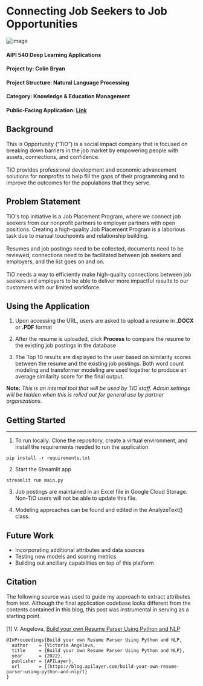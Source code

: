 # Connecting Job Seekers to Job Opportunities
 ![image](https://storage.googleapis.com/tio-job-connections-static-images/TiO%20Logo.png)

#### AIPI 540 Deep Learning Applications
#### Project by: Colin Bryan
#### Project Structure: Natural Language Processing
#### Category: Knowledge & Education Management
#### Public-Facing Application: [Link](https://colin-bryan-tio-job-connections-app-mkw11p.streamlitapp.com/)

## Background
This is Opportunity (“TiO”) is a social impact company that is focused on breaking down barriers in the job market by empowering people with assets, connections, and confidence.
<br>
<br>
TiO provides professional development and economic advancement solutions for nonprofits to help fill the gaps of their programming and to improve the outcomes for the populations that they serve.

## Problem Statement
TiO's top initiative is a Job Placement Program, where we connect job seekers from our nonprofit partners to employer partners with open positions. Creating a high-quality Job Placement Program is a laborious task due to manual touchpoints and relationship building. 
<br>
<br>
Resumes and job postings need to be collected, documents need to be reviewed, connections need to be facilitated between job seekers and employers, and the list goes on and on.
<br>
<br>
TiO needs a way to efficiently make high-quality connections between job seekers and employers to be able to deliver more impactful results to our customers with our limited workforce. 

## Using the Application
1. Upon accessing the URL, users are asked to upload a resume in **.DOCX** or **.PDF** format

2. After the resume is uploaded, click **Process** to compare the resume to the existing job postings in the database

3. The Top 10 results are displayed to the user based on similarity scores between the resume and the existing job postings. Both word count modeling and transformer modeling are used together to produce an average similarity score for the final output. 

**Note:** *This is an internal tool that will be used by TiO staff. Admin settings will be hidden when this is rolled out for general use by partner organizations.*

## Getting Started
---------------
1. To run locally: Clone the repository, create a virtual environment, and install the requirements needed to run the application
```
pip install -r requirements.txt
```
2. Start the Streamlit app
```
streamlit run main.py
```
3. Job postings are maintained in an Excel file in Google Cloud Storage. Non-TiO users will not be able to update this file.

4. Modeling approaches can be found and edited in the AnalyzeText() class.

## Future Work
* Incorporating additional attributes and data sources
* Testing new models and scoring metrics
* Building out ancillary capabilities on top of this platform


## Citation
The following source was used to guide my approach to extract attributes from text. Although the final application codebase looks different from the contents contained in this blog, this post was instrumental in serving as a starting point.
<br>
<br>
[1] V. Angelova, [Build your own Resume Parser Using Python and NLP](https://blog.apilayer.com/build-your-own-resume-parser-using-python-and-nlp/)

```
@InProceedings{Build your own Resume Parser Using Python and NLP,
  author    = {Victoria Angelova,
  title     = {Build your own Resume Parser Using Python and NLP},
  year      = {2022},
  publisher = {APILayer},
  url       = {(https://blog.apilayer.com/build-your-own-resume-parser-using-python-and-nlp/)}
}
```
